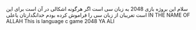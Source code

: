 سلام 
این بروژه بازی 2048 به زبان سی است
اگر هرگونه اشکالی در آن است برای این است تغریبان از زبان سی را فراموش کرده بودم
خدانگدارتان
یاعلی
IN THE NAME OF ALLAH 
This  is language c game 2048 
YA ALI
